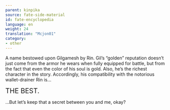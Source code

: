 ```yaml
---
parent: kinpika
source: fate-side-material
id: fate-encyclopedia
language: en
weight: 24
translation: "Mcjon01"
category:
- other
---
```


A name bestowed upon Gilgamesh by Rin.
Gil’s “golden” reputation doesn’t just come from the armor he wears when fully equipped for battle, but from the fact that even the color of his soul is gold.
Also, he’s the richest character in the story.
Accordingly, his compatibility with the notorious wallet-drainer Rin is…

<span style="font-size:1.5em;">THE BEST.</span>

…But let’s keep that a secret between you and me, okay?
